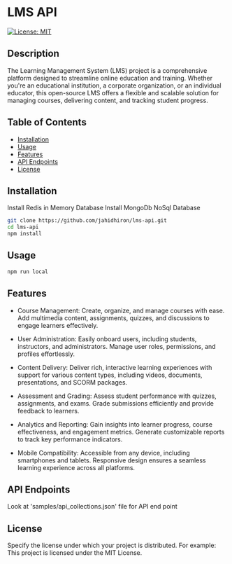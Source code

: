 # LMS API

[![License: MIT](https://img.shields.io/badge/License-MIT-yellow.svg)](https://opensource.org/licenses/MIT)

## Description

The Learning Management System (LMS) project is a comprehensive platform designed to streamline online education and training. Whether you're an educational institution, a corporate organization, or an individual educator, this open-source LMS offers a flexible and scalable solution for managing courses, delivering content, and tracking student progress.

## Table of Contents

- [Installation](#installation)
- [Usage](#usage)
- [Features](#features)
- [API Endpoints](#endpoints)
- [License](#license)

## Installation

Install Redis in Memory Database
Install MongoDb NoSql Database

```bash
git clone https://github.com/jahidhiron/lms-api.git
cd lms-api
npm install
```

## Usage

```bash
npm run local
```

## Features

- Course Management: Create, organize, and manage courses with ease. Add multimedia content, assignments, quizzes, and discussions to engage learners effectively.

- User Administration: Easily onboard users, including students, instructors, and administrators. Manage user roles, permissions, and profiles effortlessly.

- Content Delivery: Deliver rich, interactive learning experiences with support for various content types, including videos, documents, presentations, and SCORM packages.

- Assessment and Grading: Assess student performance with quizzes, assignments, and exams. Grade submissions efficiently and provide feedback to learners.

- Analytics and Reporting: Gain insights into learner progress, course effectiveness, and engagement metrics. Generate customizable reports to track key performance indicators.

- Mobile Compatibility: Accessible from any device, including smartphones and tablets. Responsive design ensures a seamless learning experience across all platforms.

## API Endpoints

Look at 'samples/api_collections.json' file for API end point

## License

Specify the license under which your project is distributed. For example:
This project is licensed under the MIT License.
